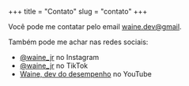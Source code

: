 +++
title = "Contato"
slug = "contato"
+++

Você pode me contatar pelo email [waine.dev@gmail](mailto:waine.dev@gmail).

Também pode me achar nas redes sociais:

- [@waine_jr](https://www.instagram.com/waine_jr/) no Instagram
- [@waine_jr](https://www.tiktok.com/@waine_jr) no TikTok
- [Waine, dev do desempenho](https://www.youtube.com/channel/UCNdd-FYANxk0DIvGhXVnMIg) no YouTube
